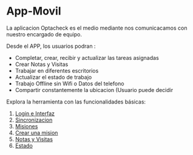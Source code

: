 # App-Movil

La aplicacion Optacheck es el medio mediante nos comunicacamos con nuestro encargado de equipo. 

Desde el APP, los usuarios podran :

 - Completar, crear, recibir y actualizar las tareas asignadas
 - Crear Notas y Visitas
 - Trabajar en diferentes escritorios
 - Actualizar el estado de trabajo
 - Trabajo Offline sin Wifi o Datos del telefono
 - Compartir constantemente la ubicacion (Usuario puede decidir 

 Explora la herramienta con las funcionalidades básicas:

1. [Login e Interfaz](/v1/app-movil/login_interfaz.html)
2. [Sincronizacion](/v1/web-app/basico/dashboard.html)
3. [Misiones](/v1/web-app/basico/contactos.html)
4. [Crear una mision](/v1/web-app/basico/formularios.html)
5. [Notas y Visitas](/v1/web-app/basico/misiones.html)
6. [Estado](/v1/web-app/basico/notas.html)


<!--stackedit_data:
eyJoaXN0b3J5IjpbMjA1NzI4MDAwMyw5MjY5OTY4MTIsLTE1Mj
gwMzI4ODgsMTUwNTY3NjI3NSw3MzA5OTgxMTZdfQ==
-->